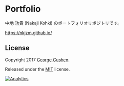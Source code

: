 # Portfolio

中地 功貴 (Nakaji Kohki) のポートフォリオリポジトリです。

https://nkjzm.github.io/

## License

Copyright 2017 [George Cushen](https://georgecushen.com).

Released under the [MIT](https://github.com/sourcethemes/academic-kickstart/blob/master/LICENSE.md) license.

[![Analytics](https://ga-beacon.appspot.com/UA-78646709-2/academic-kickstart/readme?pixel)](https://github.com/igrigorik/ga-beacon)

